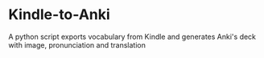 # Kindle-to-Anki
A python script exports vocabulary from Kindle and generates Anki's deck with image, pronunciation and translation 
